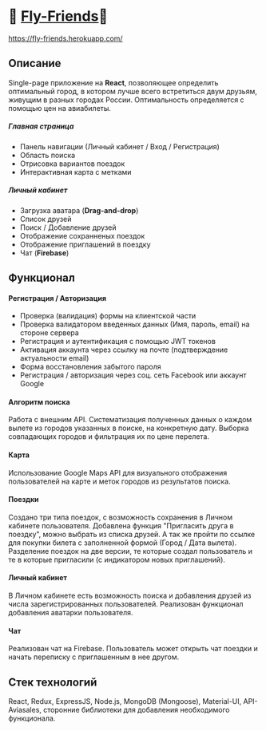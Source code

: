 # 🛫 [Fly-Friends](https://fly-friends.herokuapp.com/)🛬
https://fly-friends.herokuapp.com/

## Описание

Single-page приложение на **React**, позволяющее определить оптимальный город, в котором лучше всего встретиться двум друзьям, живущим в разных городах России.
Оптимальность определяется с помощью цен на авиабилеты.

##### Главная страница

+ Панель навигации (Личный кабинет / Вход / Регистрация)
+ Область поиска
+ Отрисовка вариантов поездок
+ Интерактивная карта с метками

##### Личный кабинет

+ Загрузка аватара (**Drag-and-drop**)
+ Список друзей
+ Поиск / Добавление друзей
+ Отображение сохранненых поездок
+ Отображение приглашений в поездку
+ Чат (**Firebase**)

## Функционал

#### Регистрация / Авторизация
+ Проверка (валидация) формы на клиентской части
+ Проверка валидатором введенных данных (Имя, пароль, email) на стороне сервера
+ Регистрация и аутентификация с помощью JWT токенов
+ Активация аккаунта через ссылку на почте (подтверждение актуальности email)
+ Форма восстановления забытого пароля
+ Регистрация / авторизация через соц. сеть Facebook или аккаунт Google

#### Алгоритм поиска

Работа с внешним API. Систематизация полученных данных о каждом вылете из городов указанных в поиске, на конкретную дату. Выборка совпадающих городов и фильтрация их по цене перелета.

#### Карта

Использование Google Maps API для визуального отображения пользователей на карте и меток городов из результатов поиска.

#### Поездки

Создано три типа поездок, с возможность сохранения в Личном кабинете пользователя. Добавлена функция "Пригласить друга в поездку", можно выбрать из списка друзей. А так же пройти по ссылке для покупки билета с заполненной формой (Город / Дата вылета).
Разделение поездок на две версии, те которые создал пользователь и те в которые пригласили (с индикатором новых приглашений).

#### Личный кабинет

В Личном кабинете есть возможность поиска и добавления друзей из числа зарегистрированных пользователей. Реализован функционал добавления аватарки пользователя.

#### Чат

Реализован чат на Firebase. Пользователь может открыть чат поездки и начать переписку с приглашенным в нее другом.

## Стек технологий

React, Redux, ExpressJS, Node.js, MongoDB (Mongoose), Material-UI, API-Aviasales, сторонние библиотеки для добавления необходимого функционала.
